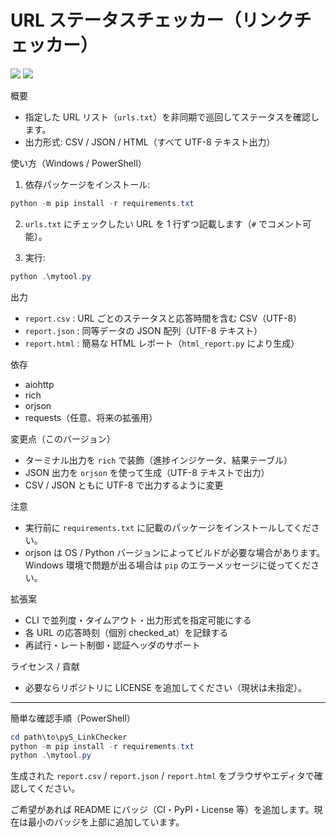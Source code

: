 # URL ステータスチェッカー（リンクチェッカー）

[![](https://img.shields.io/badge/python-3.8%2B-brightgreen)](https://www.python.org/)
![](https://img.shields.io/badge/status-prototype-yellow)

概要
- 指定した URL リスト（`urls.txt`）を非同期で巡回してステータスを確認します。
- 出力形式: CSV / JSON / HTML（すべて UTF-8 テキスト出力）

使い方（Windows / PowerShell）
1. 依存パッケージをインストール:

```powershell
python -m pip install -r requirements.txt
```

2. `urls.txt` にチェックしたい URL を 1 行ずつ記載します（`#` でコメント可能）。

3. 実行:

```powershell
python .\mytool.py
```

出力
- `report.csv` : URL ごとのステータスと応答時間を含む CSV（UTF-8）
- `report.json` : 同等データの JSON 配列（UTF-8 テキスト）
- `report.html` : 簡易な HTML レポート（`html_report.py` により生成）

依存
- aiohttp
- rich
- orjson
- requests（任意、将来の拡張用）

変更点（このバージョン）
- ターミナル出力を `rich` で装飾（進捗インジケータ、結果テーブル）
- JSON 出力を `orjson` を使って生成（UTF-8 テキストで出力）
- CSV / JSON ともに UTF-8 で出力するように変更

注意
- 実行前に `requirements.txt` に記載のパッケージをインストールしてください。
- orjson は OS / Python バージョンによってビルドが必要な場合があります。Windows 環境で問題が出る場合は `pip` のエラーメッセージに従ってください。

拡張案
- CLI で並列度・タイムアウト・出力形式を指定可能にする
- 各 URL の応答時刻（個別 checked_at）を記録する
- 再試行・レート制御・認証ヘッダのサポート

ライセンス / 貢献
- 必要ならリポジトリに LICENSE を追加してください（現状は未指定）。

---

簡単な確認手順（PowerShell）

```powershell
cd path\to\pyS_LinkChecker
python -m pip install -r requirements.txt
python .\mytool.py
```

生成された `report.csv` / `report.json` / `report.html` をブラウザやエディタで確認してください。

ご希望があれば README にバッジ（CI・PyPI・License 等）を追加します。現在は最小のバッジを上部に追加しています。

